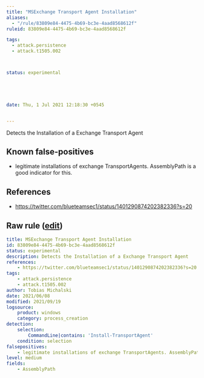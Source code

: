 ```yaml
---
title: "MSExchange Transport Agent Installation"
aliases:
  - "/rule/83809e84-4475-4b69-bc3e-4aad8568612f"
ruleid: 83809e84-4475-4b69-bc3e-4aad8568612f

tags:
  - attack.persistence
  - attack.t1505.002



status: experimental





date: Thu, 1 Jul 2021 12:18:30 +0545


---
```


Detects the Installation of a Exchange Transport Agent

<!--more-->


## Known false-positives

* legitimate installations of exchange TransportAgents. AssemblyPath is a good indicator for this.



## References

* https://twitter.com/blueteamsec1/status/1401290874202382336?s=20


## Raw rule ([edit](https://github.com/SigmaHQ/sigma/edit/master/rules/windows/process_creation/proc_creation_win_win_exchange_transportagent.yml))
```yaml
title: MSExchange Transport Agent Installation
id: 83809e84-4475-4b69-bc3e-4aad8568612f
status: experimental
description: Detects the Installation of a Exchange Transport Agent
references:
    - https://twitter.com/blueteamsec1/status/1401290874202382336?s=20
tags:
    - attack.persistence  
    - attack.t1505.002    
author: Tobias Michalski  
date: 2021/06/08
modified: 2021/09/19
logsource:
    product: windows
    category: process_creation
detection:
    selection:
        CommandLine|contains: 'Install-TransportAgent'
    condition: selection
falsepositives:
    - legitimate installations of exchange TransportAgents. AssemblyPath is a good indicator for this.
level: medium
fields:
    - AssemblyPath
```
